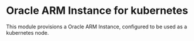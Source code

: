 # Oracle ARM Instance for kubernetes

This module provisions a Oracle ARM Instance, configured to be used as a kubernetes node.